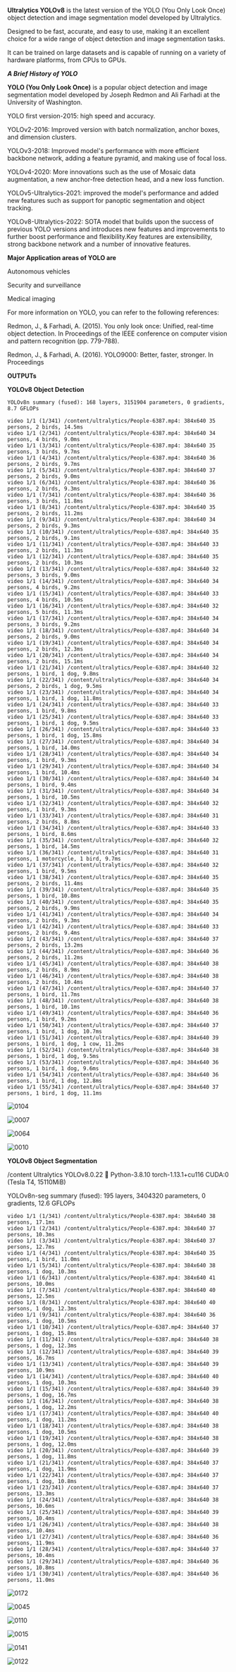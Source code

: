 
**Ultralytics YOLOv8** is the latest version of the YOLO (You Only Look Once) object detection and image segmentation model developed by Ultralytics.

Designed to be fast, accurate, and easy to use, making it an excellent choice for a wide range of object detection and image segmentation tasks. 

It can be trained on large datasets and is capable of running on a variety of hardware platforms, from CPUs to GPUs.

***A Brief History of YOLO***

**YOLO (You Only Look Once)** is a popular object detection and image segmentation model developed by Joseph Redmon and Ali Farhadi at the University of Washington. 

YOLO first version-2015: high speed and accuracy.

YOLOv2-2016: Improved version with batch normalization, anchor boxes, and dimension clusters. 

YOLOv3-2018: Improved model's performance with more efficient backbone network, adding a feature pyramid, and making use of focal loss.

YOLOv4-2020: More innovations such as the use of Mosaic data augmentation, a new anchor-free detection head, and a new loss function.

YOLOv5-Ultralytics-2021: improved the model's performance and added new features such as support for panoptic segmentation and object tracking.

YOLOv8-Ultralytics-2022:   SOTA model that builds upon the success of previous YOLO versions and introduces new features and improvements to further boost performance and flexibility.Key features are extensibility, strong backbone network and a number of innovative features.

**Major Application areas of YOLO are**

Autonomous vehicles

Security and surveillance

Medical imaging 

For more information on YOLO, you can refer to the following references:

Redmon, J., & Farhadi, A. (2015). You only look once: Unified, real-time object detection. In Proceedings of the IEEE conference on computer vision and pattern recognition (pp. 779-788).

Redmon, J., & Farhadi, A. (2016). YOLO9000: Better, faster, stronger. In Proceedings


**OUTPUTs**

**YOLOv8 Object Detection**
    
    YOLOv8n summary (fused): 168 layers, 3151904 parameters, 0 gradients, 8.7 GFLOPs
    
    video 1/1 (1/341) /content/ultralytics/People-6387.mp4: 384x640 35 persons, 2 birds, 14.5ms
    video 1/1 (2/341) /content/ultralytics/People-6387.mp4: 384x640 34 persons, 4 birds, 9.0ms
    video 1/1 (3/341) /content/ultralytics/People-6387.mp4: 384x640 35 persons, 3 birds, 9.7ms
    video 1/1 (4/341) /content/ultralytics/People-6387.mp4: 384x640 36 persons, 2 birds, 9.7ms
    video 1/1 (5/341) /content/ultralytics/People-6387.mp4: 384x640 37 persons, 2 birds, 9.0ms
    video 1/1 (6/341) /content/ultralytics/People-6387.mp4: 384x640 36 persons, 2 birds, 9.3ms
    video 1/1 (7/341) /content/ultralytics/People-6387.mp4: 384x640 36 persons, 3 birds, 11.8ms
    video 1/1 (8/341) /content/ultralytics/People-6387.mp4: 384x640 35 persons, 2 birds, 11.2ms
    video 1/1 (9/341) /content/ultralytics/People-6387.mp4: 384x640 34 persons, 2 birds, 9.3ms
    video 1/1 (10/341) /content/ultralytics/People-6387.mp4: 384x640 35 persons, 2 birds, 9.1ms
    video 1/1 (11/341) /content/ultralytics/People-6387.mp4: 384x640 33 persons, 2 birds, 11.3ms
    video 1/1 (12/341) /content/ultralytics/People-6387.mp4: 384x640 35 persons, 2 birds, 10.3ms
    video 1/1 (13/341) /content/ultralytics/People-6387.mp4: 384x640 32 persons, 3 birds, 9.0ms
    video 1/1 (14/341) /content/ultralytics/People-6387.mp4: 384x640 34 persons, 4 birds, 9.2ms
    video 1/1 (15/341) /content/ultralytics/People-6387.mp4: 384x640 33 persons, 4 birds, 10.5ms
    video 1/1 (16/341) /content/ultralytics/People-6387.mp4: 384x640 32 persons, 5 birds, 11.3ms
    video 1/1 (17/341) /content/ultralytics/People-6387.mp4: 384x640 34 persons, 3 birds, 9.2ms
    video 1/1 (18/341) /content/ultralytics/People-6387.mp4: 384x640 34 persons, 2 birds, 9.0ms
    video 1/1 (19/341) /content/ultralytics/People-6387.mp4: 384x640 34 persons, 2 birds, 12.3ms
    video 1/1 (20/341) /content/ultralytics/People-6387.mp4: 384x640 34 persons, 2 birds, 15.1ms
    video 1/1 (21/341) /content/ultralytics/People-6387.mp4: 384x640 32 persons, 1 bird, 1 dog, 9.8ms
    video 1/1 (22/341) /content/ultralytics/People-6387.mp4: 384x640 34 persons, 2 birds, 1 dog, 9.5ms
    video 1/1 (23/341) /content/ultralytics/People-6387.mp4: 384x640 34 persons, 1 bird, 1 dog, 11.8ms
    video 1/1 (24/341) /content/ultralytics/People-6387.mp4: 384x640 33 persons, 1 bird, 9.8ms
    video 1/1 (25/341) /content/ultralytics/People-6387.mp4: 384x640 33 persons, 1 bird, 1 dog, 9.5ms
    video 1/1 (26/341) /content/ultralytics/People-6387.mp4: 384x640 33 persons, 1 bird, 1 dog, 15.8ms
    video 1/1 (27/341) /content/ultralytics/People-6387.mp4: 384x640 34 persons, 1 bird, 14.0ms
    video 1/1 (28/341) /content/ultralytics/People-6387.mp4: 384x640 34 persons, 1 bird, 9.3ms
    video 1/1 (29/341) /content/ultralytics/People-6387.mp4: 384x640 34 persons, 1 bird, 10.4ms
    video 1/1 (30/341) /content/ultralytics/People-6387.mp4: 384x640 34 persons, 1 bird, 9.4ms
    video 1/1 (31/341) /content/ultralytics/People-6387.mp4: 384x640 34 persons, 1 bird, 10.5ms
    video 1/1 (32/341) /content/ultralytics/People-6387.mp4: 384x640 32 persons, 1 bird, 9.3ms
    video 1/1 (33/341) /content/ultralytics/People-6387.mp4: 384x640 31 persons, 2 birds, 8.8ms
    video 1/1 (34/341) /content/ultralytics/People-6387.mp4: 384x640 33 persons, 1 bird, 8.6ms
    video 1/1 (35/341) /content/ultralytics/People-6387.mp4: 384x640 32 persons, 1 bird, 14.5ms
    video 1/1 (36/341) /content/ultralytics/People-6387.mp4: 384x640 31 persons, 1 motorcycle, 1 bird, 9.7ms
    video 1/1 (37/341) /content/ultralytics/People-6387.mp4: 384x640 32 persons, 1 bird, 9.5ms
    video 1/1 (38/341) /content/ultralytics/People-6387.mp4: 384x640 35 persons, 2 birds, 11.4ms
    video 1/1 (39/341) /content/ultralytics/People-6387.mp4: 384x640 35 persons, 1 bird, 10.8ms
    video 1/1 (40/341) /content/ultralytics/People-6387.mp4: 384x640 35 persons, 2 birds, 9.9ms
    video 1/1 (41/341) /content/ultralytics/People-6387.mp4: 384x640 34 persons, 2 birds, 9.3ms
    video 1/1 (42/341) /content/ultralytics/People-6387.mp4: 384x640 33 persons, 2 birds, 9.4ms
    video 1/1 (43/341) /content/ultralytics/People-6387.mp4: 384x640 37 persons, 2 birds, 13.2ms
    video 1/1 (44/341) /content/ultralytics/People-6387.mp4: 384x640 36 persons, 2 birds, 11.2ms
    video 1/1 (45/341) /content/ultralytics/People-6387.mp4: 384x640 38 persons, 2 birds, 8.9ms
    video 1/1 (46/341) /content/ultralytics/People-6387.mp4: 384x640 38 persons, 2 birds, 10.4ms
    video 1/1 (47/341) /content/ultralytics/People-6387.mp4: 384x640 37 persons, 1 bird, 11.7ms
    video 1/1 (48/341) /content/ultralytics/People-6387.mp4: 384x640 38 persons, 1 bird, 10.1ms
    video 1/1 (49/341) /content/ultralytics/People-6387.mp4: 384x640 36 persons, 1 bird, 9.2ms
    video 1/1 (50/341) /content/ultralytics/People-6387.mp4: 384x640 37 persons, 1 bird, 1 dog, 10.7ms
    video 1/1 (51/341) /content/ultralytics/People-6387.mp4: 384x640 39 persons, 1 bird, 1 dog, 1 cow, 11.2ms
    video 1/1 (52/341) /content/ultralytics/People-6387.mp4: 384x640 38 persons, 1 bird, 1 dog, 9.5ms
    video 1/1 (53/341) /content/ultralytics/People-6387.mp4: 384x640 36 persons, 1 bird, 1 dog, 9.6ms
    video 1/1 (54/341) /content/ultralytics/People-6387.mp4: 384x640 36 persons, 1 bird, 1 dog, 12.8ms
    video 1/1 (55/341) /content/ultralytics/People-6387.mp4: 384x640 37 persons, 1 bird, 1 dog, 11.1ms


![0104](https://user-images.githubusercontent.com/117635899/215254516-47adebe7-0ba3-4fa7-bb3e-173653ea2dde.jpg)

![0007](https://user-images.githubusercontent.com/117635899/215254555-b8ed5007-0255-4df3-8158-853d3958f4ea.jpg)

![0064](https://user-images.githubusercontent.com/117635899/215254596-6215fd1e-c004-46d2-8a86-eb40f3559a5b.jpg)

![0010](https://user-images.githubusercontent.com/117635899/215254635-f3e3abeb-4feb-43ca-8ed7-5b4bee89b776.jpg)


**YOLOv8 Object Segmentation**

/content
Ultralytics YOLOv8.0.22 🚀 Python-3.8.10 torch-1.13.1+cu116 CUDA:0 (Tesla T4, 15110MiB)

YOLOv8n-seg summary (fused): 195 layers, 3404320 parameters, 0 gradients, 12.6 GFLOPs

    video 1/1 (1/341) /content/ultralytics/People-6387.mp4: 384x640 38 persons, 17.1ms
    video 1/1 (2/341) /content/ultralytics/People-6387.mp4: 384x640 37 persons, 10.3ms
    video 1/1 (3/341) /content/ultralytics/People-6387.mp4: 384x640 37 persons, 12.7ms
    video 1/1 (4/341) /content/ultralytics/People-6387.mp4: 384x640 35 persons, 1 bird, 11.0ms
    video 1/1 (5/341) /content/ultralytics/People-6387.mp4: 384x640 38 persons, 1 dog, 10.3ms
    video 1/1 (6/341) /content/ultralytics/People-6387.mp4: 384x640 41 persons, 10.0ms
    video 1/1 (7/341) /content/ultralytics/People-6387.mp4: 384x640 40 persons, 12.5ms
    video 1/1 (8/341) /content/ultralytics/People-6387.mp4: 384x640 40 persons, 1 dog, 12.3ms
    video 1/1 (9/341) /content/ultralytics/People-6387.mp4: 384x640 36 persons, 1 dog, 10.5ms
    video 1/1 (10/341) /content/ultralytics/People-6387.mp4: 384x640 37 persons, 1 dog, 15.8ms
    video 1/1 (11/341) /content/ultralytics/People-6387.mp4: 384x640 38 persons, 1 dog, 12.3ms
    video 1/1 (12/341) /content/ultralytics/People-6387.mp4: 384x640 39 persons, 16.7ms
    video 1/1 (13/341) /content/ultralytics/People-6387.mp4: 384x640 39 persons, 10.9ms
    video 1/1 (14/341) /content/ultralytics/People-6387.mp4: 384x640 40 persons, 1 dog, 10.3ms
    video 1/1 (15/341) /content/ultralytics/People-6387.mp4: 384x640 39 persons, 1 dog, 16.7ms
    video 1/1 (16/341) /content/ultralytics/People-6387.mp4: 384x640 38 persons, 1 dog, 12.2ms
    video 1/1 (17/341) /content/ultralytics/People-6387.mp4: 384x640 40 persons, 1 dog, 11.2ms
    video 1/1 (18/341) /content/ultralytics/People-6387.mp4: 384x640 38 persons, 1 dog, 10.5ms
    video 1/1 (19/341) /content/ultralytics/People-6387.mp4: 384x640 38 persons, 1 dog, 12.0ms
    video 1/1 (20/341) /content/ultralytics/People-6387.mp4: 384x640 39 persons, 1 dog, 11.8ms
    video 1/1 (21/341) /content/ultralytics/People-6387.mp4: 384x640 37 persons, 1 dog, 11.9ms
    video 1/1 (22/341) /content/ultralytics/People-6387.mp4: 384x640 37 persons, 1 dog, 10.8ms
    video 1/1 (23/341) /content/ultralytics/People-6387.mp4: 384x640 37 persons, 13.3ms
    video 1/1 (24/341) /content/ultralytics/People-6387.mp4: 384x640 38 persons, 10.6ms
    video 1/1 (25/341) /content/ultralytics/People-6387.mp4: 384x640 39 persons, 10.4ms
    video 1/1 (26/341) /content/ultralytics/People-6387.mp4: 384x640 38 persons, 10.4ms
    video 1/1 (27/341) /content/ultralytics/People-6387.mp4: 384x640 36 persons, 11.9ms
    video 1/1 (28/341) /content/ultralytics/People-6387.mp4: 384x640 37 persons, 10.4ms
    video 1/1 (29/341) /content/ultralytics/People-6387.mp4: 384x640 36 persons, 10.8ms
    video 1/1 (30/341) /content/ultralytics/People-6387.mp4: 384x640 36 persons, 11.0ms

![0172](https://user-images.githubusercontent.com/117635899/215254828-42c39544-5c2f-435e-a0ce-36c837eaabdf.jpg)

![0045](https://user-images.githubusercontent.com/117635899/215254844-9a5c4f32-ef6d-4ae6-85a2-c287b58e08c5.jpg)

![0110](https://user-images.githubusercontent.com/117635899/215254867-d28ddcda-1af0-44f6-9761-09308ba9b7c7.jpg)

![0015](https://user-images.githubusercontent.com/117635899/215254715-2fe0df6c-6a6a-4d99-ab48-3461136e14c9.jpg)

![0141](https://user-images.githubusercontent.com/117635899/215254722-0238cdcf-88c2-4b33-abe7-3fcbd3bd5593.jpg)

![0122](https://user-images.githubusercontent.com/117635899/215254777-068759cd-bb8b-4d27-aac8-b41f0f6bb62c.jpg)



